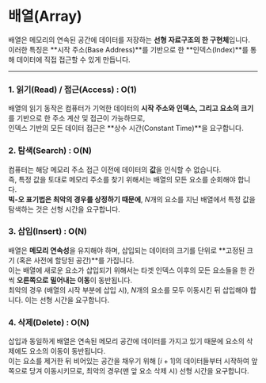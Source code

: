 # 배열(Array)

배열은 메모리의 연속된 공간에 데이터를 저장하는 **선형 자료구조의 한 구현체**입니다.<br>
이러한 특징은 **시작 주소(Base Address)**를 기반으로 한 **인덱스(Index)**를 통해 데이터에 직접 접근할 수 있게 만듭니다.

---

### 1. 읽기(Read) / 접근(Access) : O(1)

배열의 읽기 동작은 컴퓨터가 기억한 데이터의 **시작 주소와 인덱스, 그리고 요소의 크기**를 기반으로 한 주소 계산 및 접근이 가능하므로,<br>
인덱스 기반의 모든 데이터 접근은 **상수 시간(Constant Time)**을 요구합니다.

### 2. 탐색(Search) : O(N)

컴퓨터는 해당 메모리 주소 접근 이전에 데이터의 **값**을 인식할 수 없습니다.<br>
즉, 특정 값을 토대로 메모리 주소를 찾기 위해서는 배열의 모든 요소를 순회해야 합니다.<br>
**빅-오 표기법은 최악의 경우를 상정하기 때문에**, $N$개의 요소를 지닌 배열에서 특정 값을 탐색하는 것은 선형 시간을 요구합니다.

### 3. 삽입(Insert) : O(N)

배열은 **메모리 연속성**을 유지해야 하며, 삽입되는 데이터의 크기를 단위로 **고정된 크기 (혹은 사전에 할당된 공간)**를 가집니다.<br>
이는 배열에 새로운 요소가 삽입되기 위해서는 타겟 인덱스 이후의 모든 요소들을 한 칸씩 **오른쪽으로 밀어내는 이동**이 동반됩니다.<br>
최악의 경우 (배열의 시작 부분에 삽입 시), $N$개의 요소를 모두 이동시킨 뒤 삽입해야 합니다. 이는 선형 시간을 요구합니다.

### 4. 삭제(Delete) : O(N)

삽입과 동일하게 배열은 연속된 메모리 공간에 데이터를 가지고 있기 때문에 요소의 삭제에도 요소의 이동이 동반됩니다.<br>
이는 요소를 제거한 뒤 비어있는 공간을 채우기 위해 $[i+1]$의 데이터들부터 시작하여 앞쪽으로 당겨 이동시키므로, 최악의 경우(맨 앞 요소 삭제 시) 선형 시간을 요구합니다.